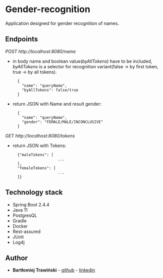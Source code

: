 # Gender-recognition

Application designed for gender recognition of names.

## Endpoints
*POST*  *http://localhost:8080/name* 

* in body name and boolean value(_byAllTokens_) have to be included, _byAllTokens_ is a selector for recognition variant(false -> by first token, true -> by all tokens).

        {   
          "name": "queryName",
          "byAllTokens": false/true   
        } 

* return JSON with Name and result gender:

        {
          "name": "queryName",
          "gender": "FEMALE/MALE/INCONCLUSIVE"
        }


*GET*  *http://localhost:8080/tokens* 

* return JSON with Tokens:

        {"maleTokens": [
                          ...
        ],
        "femaleTokens": [
                          ...
        ]}
    
        

## Technology stack

* Spring Boot 2.4.4
* Java 11
* PostgresQL
* Gradle
* Docker
* Rest-assured
* JUnit
* Log4j

## Author

* **Bartłomiej Trawiński** - [github](https://github.com/bartraw23) - [linkedin](https://www.linkedin.com/in/bart%C5%82omiej-trawinski/)